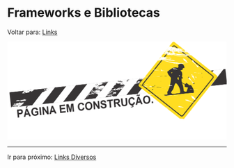 # Frameworks e Bibliotecas 
Voltar para: [Links](../README.md)

![Building](../../assets/building.png)

---

Ir para próximo: [Links Diversos](../miscellaneous/README.md)

